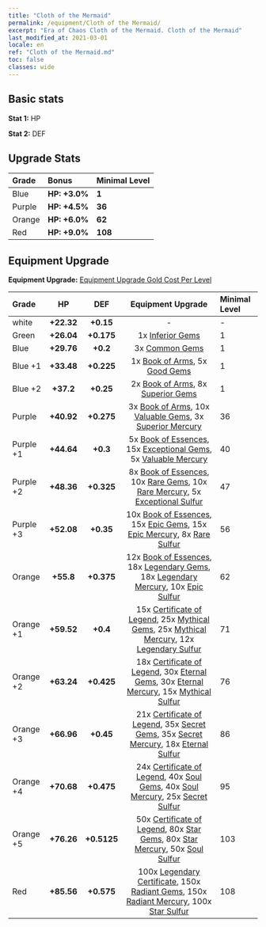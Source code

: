 ```yaml
---
title: "Cloth of the Mermaid"
permalink: /equipment/Cloth of the Mermaid/
excerpt: "Era of Chaos Cloth of the Mermaid. Cloth of the Mermaid"
last_modified_at: 2021-03-01
locale: en
ref: "Cloth of the Mermaid.md"
toc: false
classes: wide
---
```


## Basic stats
 **Stat 1:** HP

 **Stat 2:** DEF

## Upgrade Stats

  |     Grade    |   Bonus | Minimal Level | 
  |:-------------|:--------|:--------------| 
  | Blue | **HP: +3.0%** | **1** | 
  | Purple | **HP: +4.5%** | **36** | 
  | Orange | **HP: +6.0%** | **62** | 
  | Red | **HP: +9.0%** | **108** | 


## Equipment Upgrade
 **Equipment Upgrade:** [Equipment Upgrade Gold Cost Per Level](/equipment/EquipmentUpgradeCostPerLevel/) 

  |          Grade      | HP | DEF | Equipment Upgrade | Minimal Level |
  |:--------------------|:---------:|:---------:|:----------------:|:--------------|
  | white | **+22.32** | **+0.15** | - | - |
  | Green | **+26.04** | **+0.175** | 1x [Inferior Gems](/Items/mat_54/) | 1 |
  | Blue | **+29.76** | **+0.2** | 3x [Common Gems](/Items/mat_69/) | 1 |
  | Blue +1 | **+33.48** | **+0.225** | 1x [Book of Arms](/Items/mat_32/), 5x [Good Gems](/Items/mat_4/) | 1 |
  | Blue +2 | **+37.2** | **+0.25** | 2x [Book of Arms](/Items/mat_71/), 8x [Superior Gems](/Items/mat_41/) | 1 |
  | Purple | **+40.92** | **+0.275** | 3x [Book of Arms](/Items/mat_6/), 10x [Valuable Gems](/Items/mat_80/), 3x [Superior Mercury](/Items/mat_15/) | 36 |
  | Purple +1 | **+44.64** | **+0.3** | 5x [Book of Essences](/Items/mat_44/), 15x [Exceptional Gems](/Items/mat_17/), 5x [Valuable Mercury](/Items/mat_58/) | 40 |
  | Purple +2 | **+48.36** | **+0.325** | 8x [Book of Essences](/Items/mat_84/), 10x [Rare Gems](/Items/mat_59/), 10x [Rare Mercury](/Items/mat_29/), 5x [Exceptional Sulfur](/Items/mat_1/) | 47 |
  | Purple +3 | **+52.08** | **+0.35** | 10x [Book of Essences](/Items/mat_20/), 15x [Epic Gems](/Items/mat_94/), 15x [Epic Mercury](/Items/mat_70/), 8x [Rare Sulfur](/Items/mat_46/) | 56 |
  | Orange | **+55.8** | **+0.375** | 12x [Book of Essences](/Items/mat_60/), 18x [Legendary Gems](/Items/mat_31/), 18x [Legendary Mercury](/Items/mat_3/), 10x [Epic Sulfur](/Items/mat_83/) | 62 |
  | Orange +1 | **+59.52** | **+0.4** | 15x [Certificate of Legend](/Items/mat_96/), 25x [Mythical Gems](/Items/mat_74/), 25x [Mythical Mercury](/Items/mat_50/), 12x [Legendary Sulfur](/Items/mat_18/) | 71 |
  | Orange +2 | **+63.24** | **+0.425** | 18x [Certificate of Legend](/Items/mat_25/), 30x [Eternal Gems](/Items/mat_86/), 30x [Eternal Mercury](/Items/mat_62/), 15x [Mythical Sulfur](/Items/mat_35/) | 76 |
  | Orange +3 | **+66.96** | **+0.45** | 21x [Certificate of Legend](/Items/mat_38/), 35x [Secret Gems](/Items/mat_47/), 35x [Secret Mercury](/Items/mat_22/), 18x [Eternal Sulfur](/Items/mat_97/) | 86 |
  | Orange +4 | **+70.68** | **+0.475** | 24x [Certificate of Legend](/Items/mat_100/), 40x [Soul Gems](/Items/mat_77/), 40x [Soul Mercury](/Items/mat_34/), 25x [Secret Sulfur](/Items/mat_7/) | 95 |
  | Orange +5 | **+76.26** | **+0.5125** | 50x [Certificate of Legend](/Items/mat_11/), 80x [Star Gems](/Items/mat_89/), 80x [Star Mercury](/Items/mat_98/), 50x [Soul Sulfur](/Items/mat_73/) | 103 |
  | Red | **+85.56** | **+0.575** | 100x [Legendary Certificate](/Items/mat_76/), 150x [Radiant Gems](/Items/mat_52/), 150x [Radiant Mercury](/Items/mat_24/), 100x [Star Sulfur](/Items/mat_101/) | 108 |

